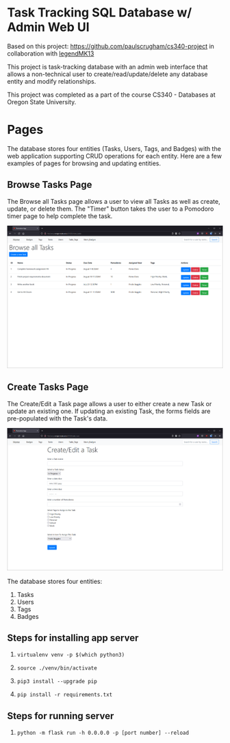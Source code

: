 # Task Tracking SQL Database w/ Admin Web UI

Based on this project: https://github.com/paulscrugham/cs340-project in collaboration with [legendMK13](https://github.com/legendMK13)

This project is task-tracking database with an admin web interface that allows a non-technical user to create/read/update/delete any database entity and modify relationships. 

This project was completed as a part of the course CS340 - Databases at Oregon State University.

# Pages

The database stores four entities (Tasks, Users, Tags, and Badges) with the web application supporting CRUD operations for each entity. Here are a few examples of pages for browsing and updating entities.

## Browse Tasks Page

The Browse all Tasks page allows a user to view all Tasks as well as create, update, or delete them. The "Timer" button takes the user to a Pomodoro timer page to help complete the task.

![browse_tasks](README/image-007.png)

## Create Tasks Page

The Create/Edit a Task page allows a user to either create a new Task or update an existing one. If updating an existing Task, the forms fields are pre-populated with the Task's data.

![browse_tasks](README/image-008.png)

The database stores four entities:

1. Tasks
2. Users
3. Tags
4. Badges

## Steps for installing app server

1. `virtualenv venv -p $(which python3)`

2. `source ./venv/bin/activate`

3. `pip3 install --upgrade pip`
4. `pip install -r requirements.txt`

## Steps for running server
1. `python -m flask run -h 0.0.0.0 -p [port number] --reload`
